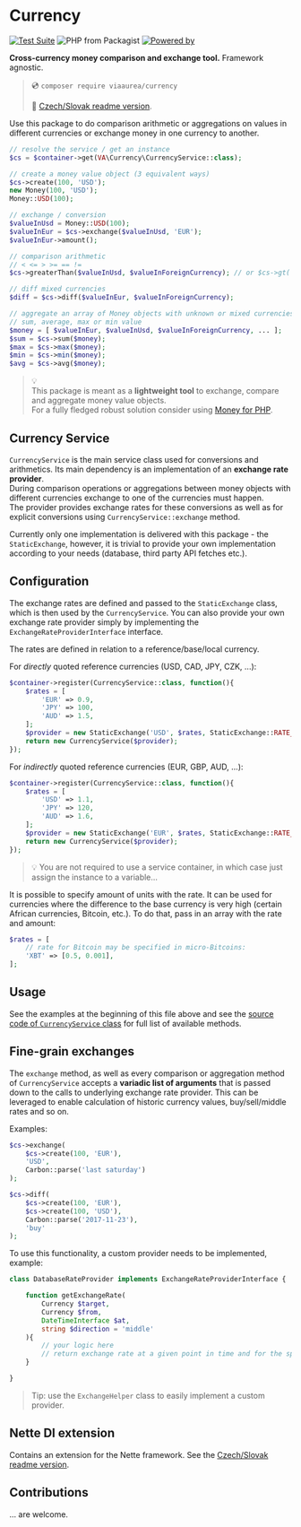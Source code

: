 # Currency

[![Test Suite](https://github.com/viaaurea/currency/actions/workflows/php-test.yml/badge.svg)](https://github.com/viaaurea/currency/actions/workflows/php-test.yml)
![PHP from Packagist](https://img.shields.io/packagist/php-v/viaaurea/currency)
[![Powered by](https://img.shields.io/badge/by-Via%20Aurea-orange)](https://www.viaaurea.cz/)

**Cross-currency money comparison and exchange tool.** Framework agnostic.

> 💿 `composer require viaaurea/currency`
>
> 📖 [Czech/Slovak readme version](readme_cs.md).

Use this package to do comparison arithmetic or aggregations on values in different currencies or exchange money in one currency to another.

```php
// resolve the service / get an instance
$cs = $container->get(VA\Currency\CurrencyService::class);

// create a money value object (3 equivalent ways)
$cs->create(100, 'USD');
new Money(100, 'USD');
Money::USD(100);

// exchange / conversion
$valueInUsd = Money::USD(100);
$valueInEur = $cs->exchange($valueInUsd, 'EUR');
$valueInEur->amount();

// comparison arithmetic
// < <= > >= == !=
$cs->greaterThan($valueInUsd, $valueInForeignCurrency); // or $cs->gt( ... )

// diff mixed currencies
$diff = $cs->diff($valueInEur, $valueInForeignCurrency);

// aggregate an array of Money objects with unknown or mixed currencies:
// sum, average, max or min value
$money = [ $valueInEur, $valueInUsd, $valueInForeignCurrency, ... ];
$sum = $cs->sum($money);
$max = $cs->max($money);
$min = $cs->min($money);
$avg = $cs->avg($money);
```

> 💡\
> This package is meant as a **lightweight tool** to exchange, compare and aggregate money value objects.\
> For a fully fledged robust solution consider using [Money for PHP](https://moneyphp.org/en/stable/).


## Currency Service

`CurrencyService` is the main service class used for conversions and arithmetics. Its main dependency is an implementation of an **exchange rate provider**.\
During comparison operations or aggregations between money objects with different currencies exchange to one of the currencies must happen.\
The provider provides exchange rates for these conversions as well as for explicit conversions using `CurrencyService::exchange` method.

Currently only one implementation is delivered with this package - the `StaticExchange`, however, it is trivial to provide your own implementation according to your needs (database, third party API fetches etc.).


## Configuration

The exchange rates are defined and passed to the `StaticExchange` class, which is then used by the `CurrencyService`. You can also provide your own exchange rate provider simply by implementing the `ExchangeRateProviderInterface` interface.

The rates are defined in relation to a reference/base/local currency.

For _directly_ quoted reference currencies (USD, CAD, JPY, CZK, ...):
```php
$container->register(CurrencyService::class, function(){
    $rates = [
        'EUR' => 0.9,
        'JPY' => 100,
        'AUD' => 1.5,
    ];
    $provider = new StaticExchange('USD', $rates, StaticExchange::RATE_DIRECT);
    return new CurrencyService($provider);
});
```

For _indirectly_ quoted reference currencies (EUR, GBP, AUD, ...):
```php
$container->register(CurrencyService::class, function(){
    $rates = [
        'USD' => 1.1,
        'JPY' => 120,
        'AUD' => 1.6,
    ];
    $provider = new StaticExchange('EUR', $rates, StaticExchange::RATE_INDIRECT);
    return new CurrencyService($provider);
});
```

> 💡 You are not required to use a service container, in which case just assign the instance to a variable...

It is possible to specify amount of units with the rate. It can be used for currencies where the difference to the base currency is very high (certain African currencies, Bitcoin, etc.). To do that, pass in an array with the rate and amount:
```php
$rates = [
    // rate for Bitcoin may be specified in micro-Bitcoins:
    'XBT' => [0.5, 0.001],
];
```


## Usage

See the examples at the beginning of this file above and see the [source code of `CurrencyService` class](src/CurrencyService.php) for full list of available methods.


## Fine-grain exchanges

The `exchange` method, as well as every comparison or aggregation method of `CurrencyService` accepts a **variadic list of arguments** that is passed down to the calls to underlying exchange rate provider. This can be leveraged to enable calculation of historic currency values, buy/sell/middle rates and so on.

Examples:
```php
$cs->exchange(
    $cs->create(100, 'EUR'), 
    'USD', 
    Carbon::parse('last saturday')
);

$cs->diff(
    $cs->create(100, 'EUR'),
    $cs->create(100, 'USD'),
    Carbon::parse('2017-11-23'),
    'buy'
);
```

To use this functionality, a custom provider needs to be implemented, example:
```php
class DatabaseRateProvider implements ExchangeRateProviderInterface {

    function getExchangeRate(
        Currency $target, 
        Currency $from, 
        DateTimeInterface $at, 
        string $direction = 'middle'
    ){
        // your logic here
        // return exchange rate at a given point in time and for the specified direction
    }

}
```

> Tip: use the `ExchangeHelper` class to easily implement a custom provider.


## Nette DI extension

Contains an extension for the Nette framework. See the [Czech/Slovak readme version](readme_cs.md).


## Contributions

... are welcome.
